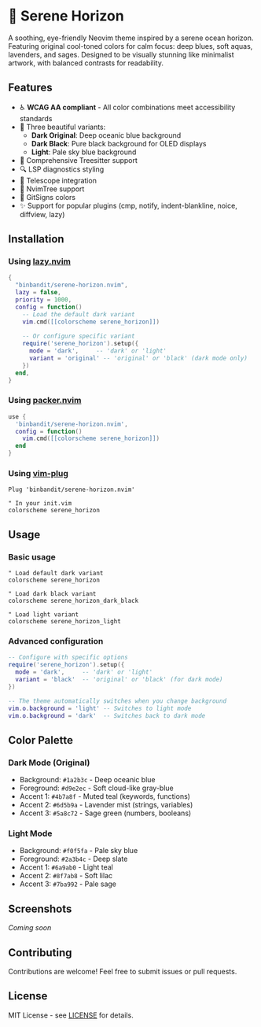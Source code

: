 # 🌊 Serene Horizon

A soothing, eye-friendly Neovim theme inspired by a serene ocean horizon. Featuring original cool-toned colors for calm focus: deep blues, soft aquas, lavenders, and sages. Designed to be visually stunning like minimalist artwork, with balanced contrasts for readability.

## Features

- ♿ **WCAG AA compliant** - All color combinations meet accessibility standards
- 🎨 Three beautiful variants:
  - **Dark Original**: Deep oceanic blue background
  - **Dark Black**: Pure black background for OLED displays
  - **Light**: Pale sky blue background
- 🌲 Comprehensive Treesitter support
- 🔍 LSP diagnostics styling
- 🔭 Telescope integration
- 📁 NvimTree support
- 🔀 GitSigns colors
- ✨ Support for popular plugins (cmp, notify, indent-blankline, noice, diffview, lazy)

## Installation

### Using [lazy.nvim](https://github.com/folke/lazy.nvim)

```lua
{
  "binbandit/serene-horizon.nvim",
  lazy = false,
  priority = 1000,
  config = function()
    -- Load the default dark variant
    vim.cmd([[colorscheme serene_horizon]])
    
    -- Or configure specific variant
    require('serene_horizon').setup({
      mode = 'dark',     -- 'dark' or 'light'
      variant = 'original' -- 'original' or 'black' (dark mode only)
    })
  end,
}
```

### Using [packer.nvim](https://github.com/wbthomason/packer.nvim)

```lua
use {
  'binbandit/serene-horizon.nvim',
  config = function()
    vim.cmd([[colorscheme serene_horizon]])
  end
}
```

### Using [vim-plug](https://github.com/junegunn/vim-plug)

```vim
Plug 'binbandit/serene-horizon.nvim'

" In your init.vim
colorscheme serene_horizon
```

## Usage

### Basic usage

```vim
" Load default dark variant
colorscheme serene_horizon

" Load dark black variant
colorscheme serene_horizon_dark_black

" Load light variant
colorscheme serene_horizon_light
```

### Advanced configuration

```lua
-- Configure with specific options
require('serene_horizon').setup({
  mode = 'dark',     -- 'dark' or 'light'
  variant = 'black'  -- 'original' or 'black' (for dark mode)
})

-- The theme automatically switches when you change background
vim.o.background = 'light' -- Switches to light mode
vim.o.background = 'dark'  -- Switches back to dark mode
```

## Color Palette

### Dark Mode (Original)
- Background: `#1a2b3c` - Deep oceanic blue
- Foreground: `#d9e2ec` - Soft cloud-like gray-blue
- Accent 1: `#4b7a8f` - Muted teal (keywords, functions)
- Accent 2: `#6d5b9a` - Lavender mist (strings, variables)
- Accent 3: `#5a8c72` - Sage green (numbers, booleans)

### Light Mode
- Background: `#f0f5fa` - Pale sky blue
- Foreground: `#2a3b4c` - Deep slate
- Accent 1: `#6a9ab0` - Light teal
- Accent 2: `#8f7ab8` - Soft lilac
- Accent 3: `#7ba992` - Pale sage

## Screenshots

*Coming soon*

## Contributing

Contributions are welcome! Feel free to submit issues or pull requests.

## License

MIT License - see [LICENSE](LICENSE) for details.